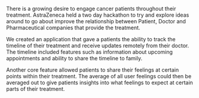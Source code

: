 There is a growing desire to engage cancer patients throughout their treatment. AstraZeneca held a two day hackathon to try and explore ideas around to go about improve the relationship between Patient, Doctor and Pharmaceutical companies that provide the treatment.

We created an application that gave a patients the ability to track the timeline of their treatment and receive updates remotely from their doctor. The timeline included features such as information about upcoming appointments and ability to share the timeline to family.

Another core feature allowed patients to share their feelings at certain points within their treatment. The average of all user feelings could then be averaged out to give patients insights into what feelings to expect at certain parts of their treatment.
